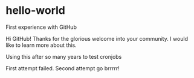 # hello-world
First experience with GitHub

Hi GitHub!
Thanks for the glorious welcome into your community. I would like to learn more about this. 

Using this after so many years to test cronjobs

First attempt failed. Second attempt go brrrrr!
